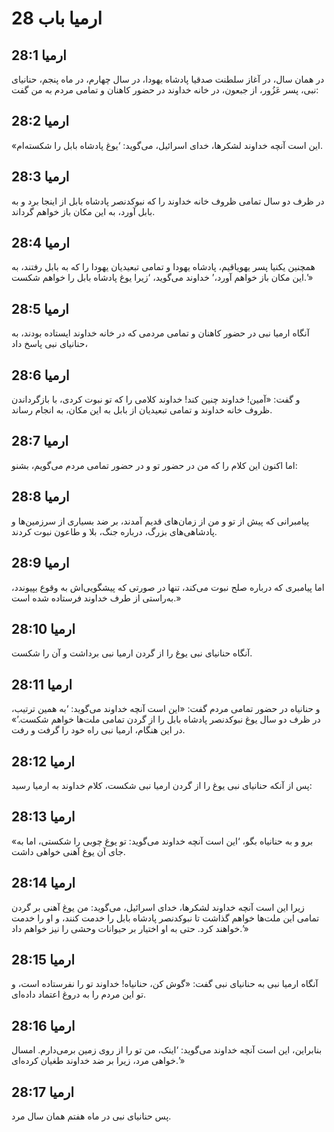 # ارمیا باب 28

## ارمیا 28:1
در همان سال، در آغاز سلطنت صدقیا پادشاه یهودا، در سال چهارم، در ماه پنجم، حنانیای نبی، پسر عَزُور، از جبعون، در خانه خداوند در حضور کاهنان و تمامی مردم به من گفت:

## ارمیا 28:2
«این است آنچه خداوند لشکرها، خدای اسرائیل، می‌گوید: ‘یوغ پادشاه بابل را شکسته‌ام.

## ارمیا 28:3
در ظرف دو سال تمامی ظروف خانه خداوند را که نبوکدنصر پادشاه بابل از اینجا برد و به بابل آورد، به این مکان باز خواهم گرداند.

## ارمیا 28:4
همچنین یکنیا پسر یهویاقیم، پادشاه یهودا و تمامی تبعیدیان یهودا را که به بابل رفتند، به این مکان باز خواهم آورد،’ خداوند می‌گوید، ‘زیرا یوغ پادشاه بابل را خواهم شکست.’»

## ارمیا 28:5
آنگاه ارمیا نبی در حضور کاهنان و تمامی مردمی که در خانه خداوند ایستاده بودند، به حنانیای نبی پاسخ داد،

## ارمیا 28:6
و گفت: «آمین! خداوند چنین کند! خداوند کلامی را که تو نبوت کردی، با بازگرداندن ظروف خانه خداوند و تمامی تبعیدیان از بابل به این مکان، به انجام رساند.

## ارمیا 28:7
اما اکنون این کلام را که من در حضور تو و در حضور تمامی مردم می‌گویم، بشنو:

## ارمیا 28:8
پیامبرانی که پیش از تو و من از زمان‌های قدیم آمدند، بر ضد بسیاری از سرزمین‌ها و پادشاهی‌های بزرگ، درباره جنگ، بلا و طاعون نبوت کردند.

## ارمیا 28:9
اما پیامبری که درباره صلح نبوت می‌کند، تنها در صورتی که پیشگویی‌اش به وقوع بپیوندد، به‌راستی از طرف خداوند فرستاده شده است.»

## ارمیا 28:10
آنگاه حنانیای نبی یوغ را از گردن ارمیا نبی برداشت و آن را شکست.

## ارمیا 28:11
و حنانیاه در حضور تمامی مردم گفت: «این است آنچه خداوند می‌گوید: ‘به همین ترتیب، در ظرف دو سال یوغ نبوکدنصر پادشاه بابل را از گردن تمامی ملت‌ها خواهم شکست.’» در این هنگام، ارمیا نبی راه خود را گرفت و رفت.

## ارمیا 28:12
پس از آنکه حنانیای نبی یوغ را از گردن ارمیا نبی شکست، کلام خداوند به ارمیا رسید:

## ارمیا 28:13
«برو و به حنانیاه بگو، ‘این است آنچه خداوند می‌گوید: تو یوغ چوبی را شکستی، اما به جای آن یوغ آهنی خواهی داشت.

## ارمیا 28:14
زیرا این است آنچه خداوند لشکرها، خدای اسرائیل، می‌گوید: من یوغ آهنی بر گردن تمامی این ملت‌ها خواهم گذاشت تا نبوکدنصر پادشاه بابل را خدمت کنند، و او را خدمت خواهند کرد. حتی به او اختیار بر حیوانات وحشی را نیز خواهم داد.’»

## ارمیا 28:15
آنگاه ارمیا نبی به حنانیای نبی گفت: «گوش کن، حنانیاه! خداوند تو را نفرستاده است، و تو این مردم را به دروغ اعتماد داده‌ای.

## ارمیا 28:16
بنابراین، این است آنچه خداوند می‌گوید: ‘اینک، من تو را از روی زمین برمی‌دارم. امسال خواهی مرد، زیرا بر ضد خداوند طغیان کرده‌ای.’»

## ارمیا 28:17
پس حنانیای نبی در ماه هفتم همان سال مرد.
